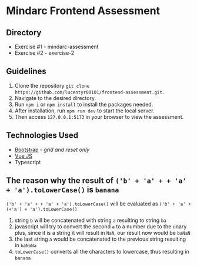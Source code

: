 # Mindarc Frontend Assessment

## Directory

 - Exercise #1 - mindarc-assessment
 - Exercise #2 - exercise-2

## Guidelines

 1. Clone the repository `git clone https://github.com/lucentyr00101/frontend-assessment.git`.
 2. Navigate to the desired directory.
 3. Run `npm i` or `npm install` to install the packages needed.
 4. After installation, run `npm run dev` to start the local server.
 5. Then access `127.0.0.1:5173` in your browser to view the assessment.

## Technologies Used

 - [Bootstrap](https://getbootstrap.com/) - *grid and reset only*
 - [Vue JS](https://vuejs.org/guide/introduction.html#what-is-vue)
 - Typescript

## The reason why the result of `('b' + 'a' + + 'a' + 'a').toLowerCase()` is `banana`

`('b' + 'a' + + 'a' + 'a').toLowerCase()` will be evaluated as `('b' + 'a' + (+'a') + 'a').toLowerCase()`

 1. string `b` will be concatenated with string `a` resulting to string `ba`
 2. javascript will try to convert the second `a` to a number due to the unary plus, since it is a string it will result in `NaN`, our result now would be `baNaN`
 3. the last string `a` would be concatenated to the previous string resulting in `baNaNa`
 4. `toLowerCase()` converts all the characters to lowercase, thus resulting in `banana`